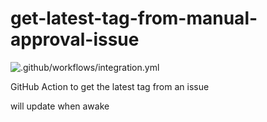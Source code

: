 # get-latest-tag-from-manual-approval-issue

![.github/workflows/integration.yml](https://github.com/toppulous/get-latest-tag-from-manual-approval-issue/workflows/.github/workflows/integration.yml/badge.svg)

GitHub Action to get the latest tag from an issue

will update when awake
